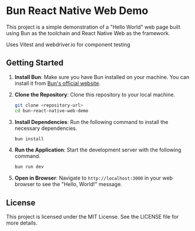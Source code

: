 # Bun React Native Web Demo

This project is a simple demonstration of a "Hello World" web page built using Bun as the toolchain and React Native Web as the framework.

Uses Vitest and webdriver.io for component testing

## Getting Started

1. **Install Bun**: Make sure you have Bun installed on your machine. You can install it from [Bun's official website](https://bun.sh/).

2. **Clone the Repository**: Clone this repository to your local machine.

   ```bash
   git clone <repository-url>
   cd bun-react-native-web-demo
   ```

3. **Install Dependencies**: Run the following command to install the necessary dependencies.

   ```bash
   bun install
   ```

4. **Run the Application**: Start the development server with the following command.

   ```bash
   bun run dev
   ```

5. **Open in Browser**: Navigate to `http://localhost:3000` in your web browser to see the "Hello, World!" message.

## License

This project is licensed under the MIT License. See the LICENSE file for more details.
